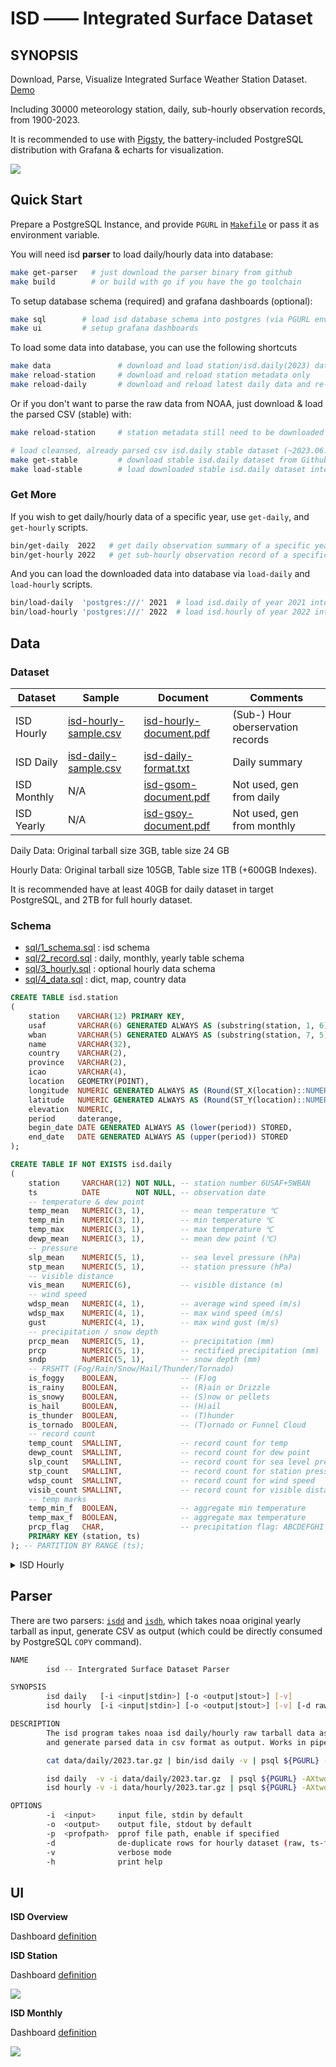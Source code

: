 # ISD —— Integrated Surface Dataset


## SYNOPSIS

Download, Parse, Visualize Integrated Surface Weather Station Dataset. [Demo](https://demo.pigsty.cc/d/isd-overview)

Including 30000 meteorology station, daily, sub-hourly observation records, from 1900-2023.

It is recommended to use with [Pigsty](https://github.com/Vonng/pigsty), the battery-included PostgreSQL distribution with Grafana & echarts for visualization.

[![](doc/img/isd-overview.jpg)](https://demo.pigsty.cc/d/isd-overview)




## Quick Start

Prepare a PostgreSQL Instance, and provide `PGURL` in [`Makefile`](Makefile) or pass it as environment variable.

You will need isd **parser** to load daily/hourly data into database:

```bash
make get-parser   # just download the parser binary from github
make build        # or build with go if you have the go toolchain
```

To setup database schema (required) and grafana dashboards (optional):

```bash
make sql        # load isd database schema into postgres (via PGURL env)
make ui         # setup grafana dashboards
```

To load some data into database, you can use the following shortcuts

```bash
make data               # download and load station/isd.daily(2023) data 
make reload-station     # download and reload station metadata only
make reload-daily       # download and reload latest daily data and re-calculates monthly/yearly data
```

Or if you don't want to parse the raw data from NOAA, just download & load the parsed CSV (stable) with:

```bash
make reload-station     # station metadata still need to be downloaded

# load cleansed, already parsed csv isd.daily stable dataset (~2023.06.24)
make get-stable         # download stable isd.daily dataset from Github 
make load-stable        # load downloaded stable isd.daily dataset into database
```


### Get More

If you wish to get daily/hourly data of a specific year, use `get-daily`, and `get-hourly` scripts.

```bash
bin/get-daily  2022   # get daily observation summary of a specific year (1900-2023)
bin/get-hourly 2022   # get sub-hourly observation record of a specific year (1900-2023)
```

And you can load the downloaded data into database via `load-daily` and `load-hourly` scripts.

```bash
bin/load-daily  'postgres:///' 2021  # load isd.daily of year 2021 into database
bin/load-hourly 'postgres:///' 2022  # load isd.hourly of year 2022 into database
```



## Data

### Dataset

| Dataset      | Sample                                               | Document                                                | Comments                              |
| ----------- | -------------------------------------------------- | ------------------------------------------------------ | --------------------------------- |
| ISD Hourly  | [isd-hourly-sample.csv](doc/isd-hourly-sample.csv) | [isd-hourly-document.pdf](doc/isd-hourly-document.pdf) | (Sub-) Hour oberservation records |
| ISD Daily   | [isd-daily-sample.csv](doc/isd-daily-sample.csv)   | [isd-daily-format.txt](doc/isd-daily-format.txt)       | Daily summary                     |
| ISD Monthly | N/A                                                | [isd-gsom-document.pdf](doc/isd-gsom-document.pdf)     | Not used, gen from daily          |
| ISD Yearly  | N/A                                                | [isd-gsoy-document.pdf](doc/isd-gsoy-document.pdf)     | Not used, gen from monthly        |

Daily Data: Original tarball size 3GB, table size 24 GB

Hourly Data: Original tarball size 105GB, Table size 1TB (+600GB Indexes).

It is recommended have at least 40GB for daily dataset in target PostgreSQL, and 2TB for full hourly dataset. 



### Schema

- [sql/1_schema.sql](sql/1_schema.sql) : isd schema
- [sql/2_record.sql](sql/2_record.sql) : daily, monthly, yearly table schema
- [sql/3_hourly.sql](sql/3_hourly.sql) : optional hourly data schema
- [sql/4_data.sql](sql/4_data.sql) : dict, map, country data


```sql
CREATE TABLE isd.station
(
    station    VARCHAR(12) PRIMARY KEY,
    usaf       VARCHAR(6) GENERATED ALWAYS AS (substring(station, 1, 6)) STORED,
    wban       VARCHAR(5) GENERATED ALWAYS AS (substring(station, 7, 5)) STORED,
    name       VARCHAR(32),
    country    VARCHAR(2),
    province   VARCHAR(2),
    icao       VARCHAR(4),
    location   GEOMETRY(POINT),
    longitude  NUMERIC GENERATED ALWAYS AS (Round(ST_X(location)::NUMERIC, 6)) STORED,
    latitude   NUMERIC GENERATED ALWAYS AS (Round(ST_Y(location)::NUMERIC, 6)) STORED,
    elevation  NUMERIC,
    period     daterange,
    begin_date DATE GENERATED ALWAYS AS (lower(period)) STORED,
    end_date   DATE GENERATED ALWAYS AS (upper(period)) STORED
);
```


```sql
CREATE TABLE IF NOT EXISTS isd.daily
(
    station     VARCHAR(12) NOT NULL, -- station number 6USAF+5WBAN
    ts          DATE        NOT NULL, -- observation date
    -- temperature & dew point
    temp_mean   NUMERIC(3, 1),        -- mean temperature ℃
    temp_min    NUMERIC(3, 1),        -- min temperature ℃
    temp_max    NUMERIC(3, 1),        -- max temperature ℃
    dewp_mean   NUMERIC(3, 1),        -- mean dew point (℃)
    -- pressure
    slp_mean    NUMERIC(5, 1),        -- sea level pressure (hPa)
    stp_mean    NUMERIC(5, 1),        -- station pressure (hPa)
    -- visible distance
    vis_mean    NUMERIC(6),           -- visible distance (m)
    -- wind speed
    wdsp_mean   NUMERIC(4, 1),        -- average wind speed (m/s)
    wdsp_max    NUMERIC(4, 1),        -- max wind speed (m/s)
    gust        NUMERIC(4, 1),        -- max wind gust (m/s) 
    -- precipitation / snow depth
    prcp_mean   NUMERIC(5, 1),        -- precipitation (mm)
    prcp        NUMERIC(5, 1),        -- rectified precipitation (mm)
    sndp        NuMERIC(5, 1),        -- snow depth (mm)
    -- FRSHTT (Fog/Rain/Snow/Hail/Thunder/Tornado)
    is_foggy    BOOLEAN,              -- (F)og
    is_rainy    BOOLEAN,              -- (R)ain or Drizzle
    is_snowy    BOOLEAN,              -- (S)now or pellets
    is_hail     BOOLEAN,              -- (H)ail
    is_thunder  BOOLEAN,              -- (T)hunder
    is_tornado  BOOLEAN,              -- (T)ornado or Funnel Cloud
    -- record count
    temp_count  SMALLINT,             -- record count for temp
    dewp_count  SMALLINT,             -- record count for dew point
    slp_count   SMALLINT,             -- record count for sea level pressure
    stp_count   SMALLINT,             -- record count for station pressure
    wdsp_count  SMALLINT,             -- record count for wind speed
    visib_count SMALLINT,             -- record count for visible distance
    -- temp marks
    temp_min_f  BOOLEAN,              -- aggregate min temperature
    temp_max_f  BOOLEAN,              -- aggregate max temperature
    prcp_flag   CHAR,                 -- precipitation flag: ABCDEFGHI
    PRIMARY KEY (station, ts)
); -- PARTITION BY RANGE (ts);

```



<details><summary>ISD Hourly</summary>

```sql
CREATE TABLE IF NOT EXISTS isd.hourly
(
    station    VARCHAR(12) NOT NULL, -- station id
    ts         TIMESTAMP   NOT NULL, -- timestamp
    -- air
    temp       NUMERIC(3, 1),        -- [-93.2,+61.8]
    dewp       NUMERIC(3, 1),        -- [-98.2,+36.8]
    slp        NUMERIC(5, 1),        -- [8600,10900]
    stp        NUMERIC(5, 1),        -- [4500,10900]
    vis        NUMERIC(6),           -- [0,160000]
    -- wind
    wd_angle   NUMERIC(3),           -- [1,360]
    wd_speed   NUMERIC(4, 1),        -- [0,90]
    wd_gust    NUMERIC(4, 1),        -- [0,110]
    wd_code    VARCHAR(1),           -- code that denotes the character of the WIND-OBSERVATION.
    -- cloud
    cld_height NUMERIC(5),           -- [0,22000]
    cld_code   VARCHAR(2),           -- cloud code
    -- water
    sndp       NUMERIC(5, 1),        -- mm snow
    prcp       NUMERIC(5, 1),        -- mm precipitation
    prcp_hour  NUMERIC(2),           -- precipitation duration in hour
    prcp_code  VARCHAR(1),           -- precipitation type code
    -- sky
    mw_code    VARCHAR(2),           -- manual weather observation code
    aw_code    VARCHAR(2),           -- auto weather observation code
    pw_code    VARCHAR(1),           -- weather code of past period of time
    pw_hour    NUMERIC(2),           -- duration of pw_code period
    -- misc
    -- remark     TEXT,
    -- eqd        TEXT,
    data       JSONB                 -- extra data
) PARTITION BY RANGE (ts);
```

</details>



## Parser

There are two parsers: [`isdd`](parser/isdd/isdd.go) and [`isdh`](parser/isdh/isdh.go), which takes noaa original yearly tarball as input, generate CSV as output (which could be directly consumed by PostgreSQL `COPY` command). 

```bash
NAME
        isd -- Intergrated Surface Dataset Parser

SYNOPSIS
        isd daily   [-i <input|stdin>] [-o <output|stout>] [-v]
        isd hourly  [-i <input|stdin>] [-o <output|stout>] [-v] [-d raw|ts-first|hour-first]

DESCRIPTION
        The isd program takes noaa isd daily/hourly raw tarball data as input.
        and generate parsed data in csv format as output. Works in pipe mode

        cat data/daily/2023.tar.gz | bin/isd daily -v | psql ${PGURL} -AXtwqc "COPY isd.daily FROM STDIN CSV;" 

        isd daily  -v -i data/daily/2023.tar.gz  | psql ${PGURL} -AXtwqc "COPY isd.daily FROM STDIN CSV;"
        isd hourly -v -i data/hourly/2023.tar.gz | psql ${PGURL} -AXtwqc "COPY isd.hourly FROM STDIN CSV;"

OPTIONS
        -i  <input>     input file, stdin by default
        -o  <output>    output file, stdout by default
        -p  <profpath>  pprof file path, enable if specified
        -d              de-duplicate rows for hourly dataset (raw, ts-first, hour-first)
        -v              verbose mode
        -h              print help

```


## UI

**ISD Overview**

Dashboard [definition](ui/isd/isd-overview.json)

**ISD Station**

Dashboard [definition](ui/isd/isd-station.json)

![](doc/img/isd-station.jpg)

**ISD Monthly**

Dashboard [definition](ui/isd/isd-monthly.json)

![](doc/img/isd-monthly.jpg)

